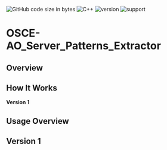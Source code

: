 ![GitHub code size in bytes](https://img.shields.io/github/languages/code-size/Anthony-T-N/OSCE-AO_Server_Patterns_Extractor)
![C++](https://img.shields.io/badge/Language-C%2B%2B-ff69b4)
![version](https://img.shields.io/badge/version-1.0.0-yellow.svg)
![support](https://img.shields.io/badge/OS-Windows-orange.svg)

# OSCE-AO_Server_Patterns_Extractor

Overview
-
How It Works
-
**Version 1**

Usage Overview
-
**Version 1**
-
